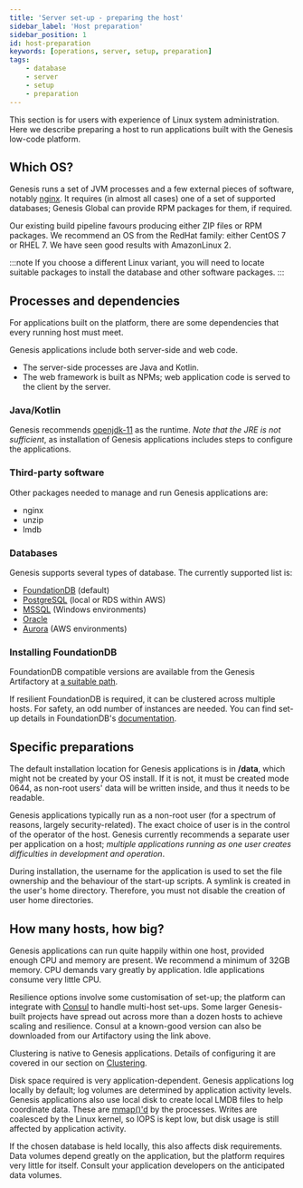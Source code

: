 ```yaml
---
title: 'Server set-up - preparing the host'
sidebar_label: 'Host preparation'
sidebar_position: 1
id: host-preparation
keywords: [operations, server, setup, preparation]
tags:
    - database
    - server
    - setup
    - preparation
---
```

This section is for users with experience of Linux system administration. Here we describe preparing a host to run applications built with the Genesis low-code platform. 

## Which OS?

Genesis runs a set of JVM processes and a few external pieces of software, notably [nginx](https://nginx.org/en/). It requires (in almost all cases) one of a set of supported databases; Genesis Global can provide RPM packages for them, if required.

Our existing build pipeline favours producing either ZIP files or RPM packages. We recommend an OS from the RedHat family: either CentOS 7 or RHEL 7. We have seen good results with AmazonLinux 2.

:::note
If you choose a different Linux variant, you will need to locate suitable packages to install the database and other software packages.
:::

## Processes and dependencies

For applications built on the platform, there are some dependencies that every running host must meet.

Genesis applications include both server-side and web code.

- The server-side processes are Java and Kotlin.
- The web framework is built as NPMs; web application code is served to the client by the server.

### Java/Kotlin

Genesis recommends [openjdk-11](https://openjdk.org/projects/jdk/11/) as the runtime. *Note that the JRE is not sufficient*, as installation of Genesis applications includes steps to configure the applications.

### Third-party software

Other packages needed to manage and run Genesis applications are:

* nginx
* unzip
* lmdb

### Databases

Genesis supports several types of database. The currently supported list is:

* [FoundationDB](https://www.foundationdb.org/) (default)
* [PostgreSQL](https://www.postgresql.org/) (local or RDS within AWS)
* [MSSQL](https://www.microsoft.com/en-gb/sql-server/sql-server-2016) (Windows environments)
* [Oracle](https://www.oracle.com/uk/database/)
* [Aurora](https://aws.amazon.com/rds/aurora/) (AWS environments)


### Installing FoundationDB

FoundationDB compatible versions are available from the Genesis Artifactory at [a suitable path](https://genesisglobal.jfrog.io/artifactory/genesis-rpm/$releasever/$basearch/).

If resilient FoundationDB is required, it can be clustered across multiple hosts. For safety, an odd number of instances are needed. You can find set-up details in FoundationDB's [documentation](https://apple.github.io/foundationdb/administration.html).


## Specific preparations

The default installation location for Genesis applications is in **/data**, which might not be created by your OS install. If it is not, it must be created mode 0644, as non-root users' data will be written inside, and thus it needs to be readable.

Genesis applications typically run as a non-root user (for a spectrum of reasons, largely security-related). The exact choice of user is in the control of the operator of the host. Genesis currently recommends a separate user per application on a host; _multiple applications running as one user creates difficulties in development and operation_.

During installation, the username for the application is used to set the file ownership and the behaviour of the start-up scripts. A symlink is created in the user's home directory. Therefore, you must not disable the creation of user home directories.


## How many hosts, how big?

Genesis applications can run quite happily within one host, provided enough CPU and memory are present. We recommend a minimum of 32GB memory. CPU demands vary greatly by application. Idle applications consume very little CPU.

Resilience options involve some customisation of set-up; the platform can integrate with [Consul](https://www.consul.io/) to handle multi-host set-ups. Some larger Genesis-built projects have spread out across more than a dozen hosts to achieve scaling and resilience. Consul at a known-good version can also be downloaded from our Artifactory using the link above.

Clustering is native to Genesis applications. Details of configuring it are covered in our section on [Clustering](../../../operations/clustering/overview).

Disk space required is very application-dependent. Genesis applications log locally by default; log volumes are determined by application activity levels.  Genesis applications also use local disk to create local LMDB files to help coordinate data. These are [mmap()'d](https://linuxhint.com/using_mmap_function_linux/) by the processes. Writes are coalesced by the Linux kernel, so IOPS is kept low, but disk usage is still affected by application activity.

If the chosen database is held locally, this also affects disk requirements. Data volumes depend greatly on the application, but the platform requires very little for itself. Consult your application developers on the anticipated data volumes.

